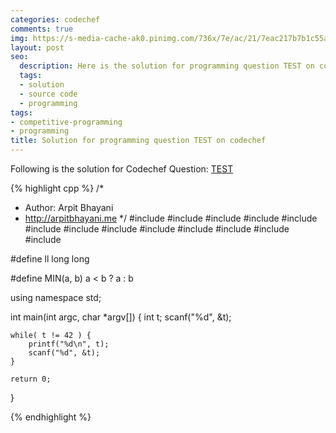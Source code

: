 ```yaml
---
categories: codechef
comments: true
img: https://s-media-cache-ak0.pinimg.com/736x/7e/ac/21/7eac217b7b1c55ab7fd56758e4e181be.jpg
layout: post
seo:
  description: Here is the solution for programming question TEST on codechef
  tags:
  - solution
  - source code
  - programming
tags:
- competitive-programming
- programming
title: Solution for programming question TEST on codechef
---
```


Following is the solution for Codechef Question: [TEST](https://www.codechef.com/problems/TEST)

{% highlight cpp %}
/*
 *  Author: Arpit Bhayani
 *  http://arpitbhayani.me
 */
#include <cmath>
#include <cstdio>
#include <cstdlib>
#include <climits>
#include <deque>
#include <iostream>
#include <list>
#include <limits>
#include <map>
#include <queue>
#include <set>
#include <stack>
#include <vector>

#define ll long long

#define MIN(a, b) a < b ? a : b

using namespace std;

int main(int argc, char *argv[]) {
    int t;
    scanf("%d", &t);

    while( t != 42 ) {
        printf("%d\n", t);
        scanf("%d", &t);
    }

    return 0;
}

{% endhighlight %}
